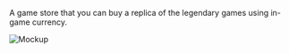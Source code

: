 A game store that you can buy a replica of the legendary games using in-game currency.

![Mockup](https://user-images.githubusercontent.com/96593576/147348811-99b7c7fe-f9e9-4f05-8a6d-50f863c0aba7.png)
